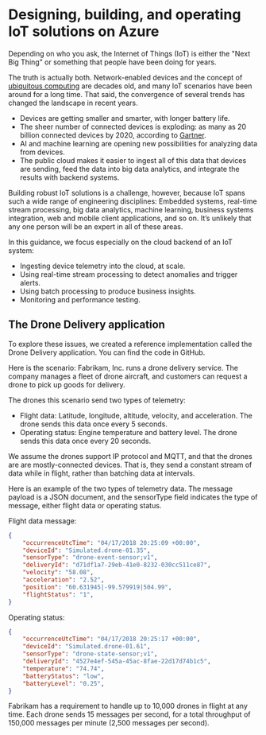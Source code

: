 # Designing, building, and operating IoT solutions on Azure

Depending on who you ask, the Internet of Things (IoT) is either the "Next Big Thing" or something that people have been doing for years. 

The truth is actually both. Network-enabled devices and the concept of [ubiquitous computing](https://en.wikipedia.org/wiki/Ubiquitous_computing) are decades old, and many IoT scenarios have been around for a long time. That said, the convergence of several trends has changed the landscape in recent years.

- Devices are getting smaller and smarter, with longer battery life.
- The sheer number of connected devices is exploding: as many as 20 billion connected devices by 2020, according to [Gartner](https://www.gartner.com/newsroom/id/3598917).
- AI and machine learning are opening new possibilities for analyzing data from devices.
- The public cloud makes it easier to ingest all of this data that devices are sending, feed the data into big data analytics, and integrate the results with backend systems.

Building robust IoT solutions is a challenge, however, because IoT spans such a wide range of engineering disciplines: Embedded systems, real-time stream processing, big data analytics, machine learning, business systems integration, web and mobile client applications, and so on. It’s unlikely that any one person will be an expert in all of these areas.

In this guidance, we focus especially on the cloud backend of an IoT system:

- Ingesting device telemetry into the cloud, at scale.
- Using real-time stream processing to detect anomalies and trigger alerts.
- Using batch processing to produce business insights.
- Monitoring and performance testing.

## The Drone Delivery application

To explore these issues, we created a reference implementation called the Drone Delivery application. You can find the code in GitHub.

Here is the scenario: Fabrikam, Inc. runs a drone delivery service. The company manages a fleet of drone aircraft, and customers can request a drone to pick up goods for delivery. 

The drones this scenario send two types of telemetry:

- Flight data:  Latitude, longitude, altitude, velocity, and acceleration. The drone sends this data once every 5 seconds.
- Operating status: Engine temperature and battery level. The drone sends this data once every 20 seconds.

We assume the drones support IP protocol and MQTT, and that the drones are are mostly-connected devices. That is, they send a constant stream of data while in flight, rather than batching data at intervals.

Here is an example of the two types of telemetry data. The message payload is a JSON document, and the sensorType field indicates the type of message, either flight data or operating status.

Flight data message:

```json
{
	"occurrenceUtcTime": "04/17/2018 20:25:09 +00:00",
	"deviceId": "Simulated.drone-01.35",
	"sensorType": "drone-event-sensor;v1",
	"deliveryId": "d71df1a7-29eb-41e0-8232-030cc511ce87",
	"velocity": "58.08",
	"acceleration": "2.52",
	"position": "60.631945|-99.579919|504.99",
	"flightStatus": "1",
}
```

Operating status:

```json
{
	"occurrenceUtcTime": "04/17/2018 20:25:17 +00:00",
	"deviceId": "Simulated.drone-01.61",
	"sensorType": "drone-state-sensor;v1",
	"deliveryId": "4527e4ef-545a-45ac-8fae-22d17d74b1c5",
	"temperature": "74.74",
	"batteryStatus": "low",
	"batteryLevel": "0.25",
}
```

Fabrikam has a requirement to handle up to 10,000 drones in flight at any time. Each drone sends 15 messages per second, for a total throughput of 150,000 messages per minute (2,500 messages per second).


